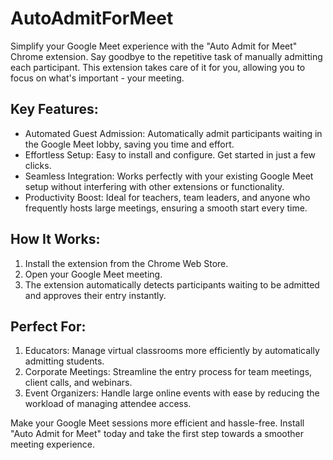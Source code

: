 # AutoAdmitForMeet

Simplify your Google Meet experience with the "Auto Admit for Meet" Chrome extension. Say goodbye to the repetitive task of manually admitting each participant. This extension takes care of it for you, allowing you to focus on what's important - your meeting.

## Key Features:

- Automated Guest Admission: Automatically admit participants waiting in the Google Meet lobby, saving you time and effort.
- Effortless Setup: Easy to install and configure. Get started in just a few clicks.
- Seamless Integration: Works perfectly with your existing Google Meet setup without interfering with other extensions or functionality.
- Productivity Boost: Ideal for teachers, team leaders, and anyone who frequently hosts large meetings, ensuring a smooth start every time.

## How It Works:

1. Install the extension from the Chrome Web Store.
2. Open your Google Meet meeting.
3. The extension automatically detects participants waiting to be admitted and approves their entry instantly.

## Perfect For:

1. Educators: Manage virtual classrooms more efficiently by automatically admitting students.
2. Corporate Meetings: Streamline the entry process for team meetings, client calls, and webinars.
3. Event Organizers: Handle large online events with ease by reducing the workload of managing attendee access.

Make your Google Meet sessions more efficient and hassle-free. Install "Auto Admit for Meet" today and take the first step towards a smoother meeting experience.
